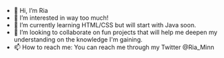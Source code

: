 - 👋 Hi, I’m Ria
- 👀 I’m interested in way too much!
- 🌱 I’m currently learning HTML/CSS but will start with Java soon.
- 💞️ I’m looking to collaborate on fun projects that will help me deepen my understanding on the knowledge I'm gaining.
- 📫 How to reach me: You can reach me through my Twitter @Ria_Minn

<!---
RiaMinn/RiaMinn is a ✨ special ✨ repository because its `README.md` (this file) appears on your GitHub profile.
You can click the Preview link to take a look at your changes.
--->
